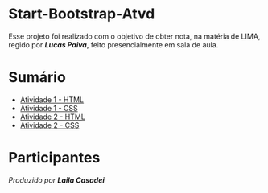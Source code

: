 # Start-Bootstrap-Atvd

Esse projeto foi realizado com o objetivo de obter nota, na matéria de LIMA, regido por ***Lucas Paiva***, feito presencialmente em sala de aula.

# Sumário 
 - [Atividade 1 - HTML](Atvd1/index.html)
 - [Atividade 1 - CSS](Atvd1/style.css)
 - [Atividade 2 - HTML](Atvd2/index.html)
 - [Atividade 2 - CSS](Atvd2/style.css)

# Participantes
*Produzido por **Laila Casadei***